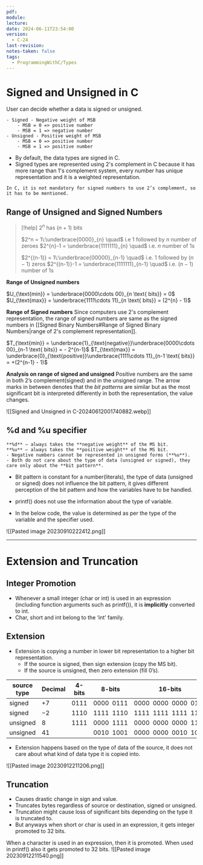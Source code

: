 ```yaml
---
pdf: 
module: 
lecture: 
date: 2024-06-11T23:54:00
version:
  - C-24
last-revision: 
notes-taken: false
tags:
  - ProgrammingWithC/Types
---
```

# Signed and Unsigned in C

User can decide whether a data is signed or unsigned.

```ad-important
- Signed - Negative weight of MSB
	- MSB = 0 => positive number
	- MSB = 1 => negative number
- Unsigned - Positive weight of MSB
	- MSB = 0 => positive number
	- MSB = 1 => positive number
```

- By default, the data types are signed in C.
- Signed types are represented using 2's complement in C because it has more range than 1's complement system, every number has unique representation and it is a weighted representation.

```ad-caution
In C, it is not mandatory for signed numbers to use 2’s complement, so it has to be mentioned.
```

## Range of Unsigned and Signed Numbers
> [!help] 
> $2^n$ has $(n+1)$ bits
> 
> $2^n = 1\:\underbrace{0000}_{n} \quad$         i.e  $1$ followed by $n$ number of zeroes
> $2^{n}-1 = \underbrace{1111111}_{n} \quad$      i.e. $n$ number of $1$s
> 
> $2^{(n-1)} = 1\:\underbrace{00000}_{n-1} \quad$             i.e. $1$ followed by $(n-1)$ zeros
> $2^{(n-1)}-1 = \underbrace{1111111}_{n-1} \quad$                i.e. $(n-1)$ number of 1s

**Range of Unsigned numbers**

$U_{\text{min}} = \underbrace{0000\cdots 00}_{n \text{ bits}} = 0$ 
$U_{\text{max}} = \underbrace{1111\cdots 11}_{n \text{ bits}} = (2^{n} - 1)$ 

**Range of Signed numbers**
Since computers use 2's complement representation, the range of signed numbers are same as the signed numbers in [[Signed Binary Numbers#Range of Signed Binary Numbers|range of 2's complement representation]].

$T_{\text{min}} = \underbrace{1}_{\text{negative}}\underbrace{0000\cdots 00}_{n-1 \text{ bits}} = - 2^{n-1}$ 
$T_{\text{max}} = \underbrace{0}_{\text{positive}}\underbrace{1111\cdots 11}_{n-1 \text{ bits}} = +(2^{n-1} - 1)$ 


**Analysis on range of signed and unsigned**
Positive numbers are the same in both 2’s complement(signed) and in the unsigned range. 
The arrow marks in between denotes that the *bit patterns* are similar but as the most significant bit is interpreted differently in both the representation, the value changes.

![[Signed and Unsigned in C-20240612001740882.webp]]

## %d and %u specifier

```ad-note
**%d** – always takes the **negative weight** of the MS bit.
**%u** – always takes the **positive weight** of the MS bit.
- Negative numbers cannot be represented in unsigned forms (**%u**).
- Both do not care about the type of data (unsigned or signed), they care only about the **bit pattern**.
```

- Bit pattern is constant for a number(literals), the type of data (unsigned or signed) does not influence the bit pattern, it gives different perception of the bit pattern and how the variables have to be handled.
- printf() does not use the information about the type of variable.

- In the below code, the value is determined as per the type of the variable and the specifier used.

![[Pasted image 20230910222412.png]]

---
# Extension and Truncation

## Integer Promotion

- Whenever a small integer (char or int) is used in an expression (including function arguments such as printf()), it is **implicitly** converted to int.
- Char, short and int belong to the ‘int’ family.

## Extension

- Extension is copying a number in lower bit representation to a higher bit representation.
	- If the source is signed, then sign extension (copy the MS bit).
	- If the source is unsigned, then zero extension (fill 0’s).

| source type | Decimal | 4-bits | 8-bits          | 16-bits                           |
| ----------- | ------- | ------ | --------------- | --------------------------------- |
| signed      | $+7$    | $0111$ | $0000\:\: 0111$ | $0000\:\: 0000\:\: 0000\:\: 0111$ |
| signed      | $-2$    | $1110$ | $1111\:\: 1110$ | $1111\:\: 1111\:\:1111\:\: 1110$  |
| unsigned    | $8$     | $1111$ | $0000\:\:1111$  | $0000\:\:0000\:\:0000\:\:1111$    |
| unsigned    | $41$    |        | $0010\:\:1001$  | $0000\:\:0000\:\:0010\:\:1001$    |

- Extension happens based on the type of data of the source, it does not care about what kind of data type it is copied into.

![[Pasted image 20230912211206.png]]

## Truncation

- Causes drastic change in sign and value.
- Truncates bytes regardless of source or destination, signed or unsigned.
- Truncation might cause loss of significant bits depending on the type it is truncated to.
- But anyways when short or char is used in an expression, it gets integer promoted to 32 bits.

When a character is used in an expression, then it is promoted. When used in printf() also it gets promoted to 32 bits.
![[Pasted image 20230912211540.png]]

